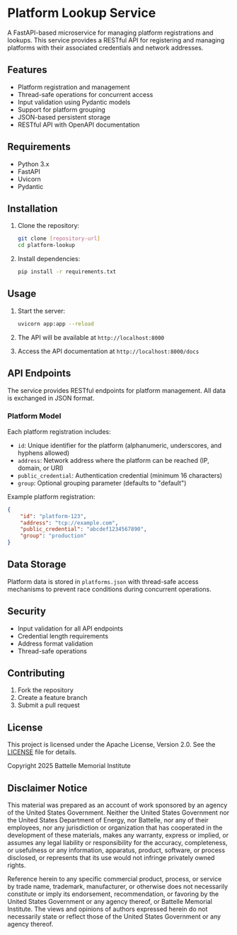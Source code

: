 # Platform Lookup Service

A FastAPI-based microservice for managing platform registrations and lookups. This service provides a RESTful API for registering and managing platforms with their associated credentials and network addresses.

## Features

- Platform registration and management
- Thread-safe operations for concurrent access
- Input validation using Pydantic models
- Support for platform grouping
- JSON-based persistent storage
- RESTful API with OpenAPI documentation

## Requirements

- Python 3.x
- FastAPI
- Uvicorn
- Pydantic

## Installation

1. Clone the repository:
   ```bash
   git clone [repository-url]
   cd platform-lookup
   ```

2. Install dependencies:
   ```bash
   pip install -r requirements.txt
   ```

## Usage

1. Start the server:
   ```bash
   uvicorn app:app --reload
   ```

2. The API will be available at `http://localhost:8000`
3. Access the API documentation at `http://localhost:8000/docs`

## API Endpoints

The service provides RESTful endpoints for platform management. All data is exchanged in JSON format.

### Platform Model

Each platform registration includes:

- `id`: Unique identifier for the platform (alphanumeric, underscores, and hyphens allowed)
- `address`: Network address where the platform can be reached (IP, domain, or URI)
- `public_credential`: Authentication credential (minimum 16 characters)
- `group`: Optional grouping parameter (defaults to "default")

Example platform registration:
```json
{
    "id": "platform-123",
    "address": "tcp://example.com",
    "public_credential": "abcdef1234567890",
    "group": "production"
}
```

## Data Storage

Platform data is stored in `platforms.json` with thread-safe access mechanisms to prevent race conditions during concurrent operations.

## Security

- Input validation for all API endpoints
- Credential length requirements
- Address format validation
- Thread-safe operations

## Contributing

1. Fork the repository
2. Create a feature branch
3. Submit a pull request

## License

This project is licensed under the Apache License, Version 2.0. See the [LICENSE](LICENSE) file for details.

Copyright 2025 Battelle Memorial Institute

## Disclaimer Notice

This material was prepared as an account of work sponsored by an agency of the
United States Government.  Neither the United States Government nor the United
States Department of Energy, nor Battelle, nor any of their employees, nor any
jurisdiction or organization that has cooperated in the development of these
materials, makes any warranty, express or implied, or assumes any legal
liability or responsibility for the accuracy, completeness, or usefulness or any
information, apparatus, product, software, or process disclosed, or represents
that its use would not infringe privately owned rights.

Reference herein to any specific commercial product, process, or service by
trade name, trademark, manufacturer, or otherwise does not necessarily
constitute or imply its endorsement, recommendation, or favoring by the United
States Government or any agency thereof, or Battelle Memorial Institute. The
views and opinions of authors expressed herein do not necessarily state or
reflect those of the United States Government or any agency thereof.